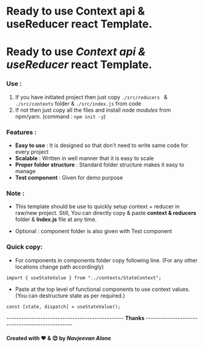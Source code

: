 
Ready to use Context api & useReducer react Template.
=======
# Ready to use _Context api & useReducer_ react Template.

### Use :

1.  If you have initiated project then just copy `./src/reducers ` &
   ` ./src/contexts ` folder & ` ./src/index.js ` from code
2.  If not then just copy all the files and install _node modules_ from
    npm/yarn.
    (command : `npm init -y`)

### Features :

- **Easy to use** : It is designed so that don\'t need to write same
  code for every project
- **Scalable** : Written in well manner that it is easy to scale
- **Proper folder structure** : Standard folder structure makes it
  easy to manage
- **Test component** : Given for demo purpose

### Note :

- This template should be use to quickly setup context + reducer in
raw/new project. Still, You can directly copy & paste **context &
reducers** folder & **Index.js** file at any time.

- Optional : component folder is also given with Test component

### Quick copy:
- For components in components folder copy following line. (For any other locations change path accordingly)
``` 
import { useStateValue } from "../contexts/StateContext"; 
```
- Paste at the top level of functional components to use context values. (You can destructure state as per required.)
```
const [state, dispatch] = useStateValue();
```

 ------------------------------------------------ **Thanks** ------------------------------------------------
#### Created with ❤ & 😊 by _Navjeevan Alone_

